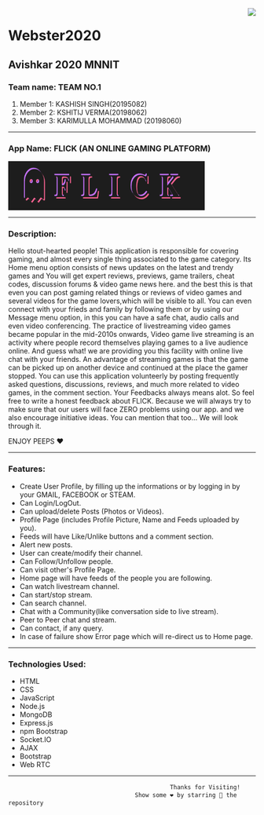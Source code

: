<img src="https://media.sandhills.com/img.axd?id=4206255449&wid=&p=&ext=&w=0&h=0&t=&lp=&c=True&wt=False&sz=Max&rt=0&checksum=bg2KnWe3eNRDk7R0oE2FtdZNDo72zgJH" align="right" />

# Webster2020
## Avishkar 2020 MNNIT

### Team name: TEAM NO.1 
1. Member 1: KASHISH SINGH(20195082) 
2. Member 2: KSHITIJ VERMA(20198062) 
3. Member 3: KARIMULLA MOHAMMAD (20198060)

<!-- Horizontal Rule -->
---



### App Name: FLICK (AN ONLINE GAMING PLATFORM) 

<img src="app/logo.png" align="center" height="100px" width="400px"/>

 <!-- Horizontal Rule -->
---


### Description: 
Hello stout-hearted people! This application is responsible for covering gaming, and almost every single thing associated to the game category. Its Home menu option consists of news updates on the latest and trendy games and You will get expert reviews, previews, game trailers, cheat codes, discussion forums & video game news here. and the best this is that even you can post gaming related things or reviews of video games and several videos for the game lovers,which will be visible to all. You can even connect with your frieds and family by following them or by using our Message menu option, in this you can have a safe chat, audio calls and even video conferencing. The practice of livestreaming video games became popular in the mid-2010s onwards, Video game live streaming is an activity where people record themselves playing games to a live audience online. And guess what! we are providing you this facility with online live chat with your friends. An advantage of streaming games is that the game can be picked up on another device and continued at the place the gamer stopped. You can use this application volunteerly by posting frequently asked questions, discussions, reviews, and much more related to video games, in the comment section. Your Feedbacks always means alot. So feel free to write a honest feedback about FLICK. Because we will always try to make sure that our users will face ZERO problems using our app. and we also encourage initiative ideas. You can mention that too... We will look through it.

ENJOY PEEPS ❤️
<!-- Horizontal Rule -->
---

### Features: 
* Create User Profile, by filling up the informations or by logging in by your GMAIL, FACEBOOK or STEAM. 
* Can Login/LogOut. 
* Can upload/delete Posts (Photos or Videos). 
* Profile Page (includes Profile Picture, Name and Feeds uploaded by you). 
* Feeds will have Like/Unlike buttons and a comment section. 
* Alert new posts. 
* User can create/modify their channel. 
* Can Follow/Unfollow people. 
* Can visit other's Profile Page. 
* Home page will have feeds of the people you are following. 
* Can watch livestream channel. 
* Can start/stop stream. 
* Can search channel. 
* Chat with a Community(like conversation side to live stream). 
* Peer to Peer chat and stream. 
* Can contact, if any query. 
* In case of failure show Error page which will re-direct us to Home page.
<!-- Horizontal Rule -->
---
### Technologies Used:

* HTML
* CSS 
* JavaScript
* Node.js
* MongoDB
* Express.js
* npm Bootstrap
* Socket.IO
* AJAX
* Bootstrap
* Web RTC
 <!-- Horizontal Rule -->
---

<p align="center">
  
                                                  Thanks for Visiting! 
                                        Show some ❤️ by starring 🌟 the repository
</p>


                                                      
